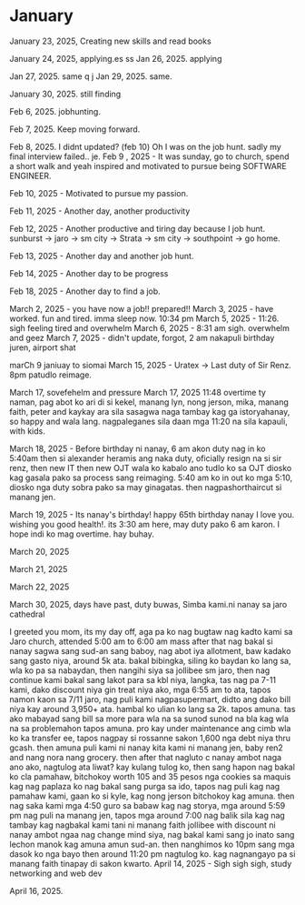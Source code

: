 # January

January 23, 2025, Creating new skills and read books 

January 24, 2025, applying.es
ss
Jan 26, 2025. applying 

Jan 27, 2025. same q
j
Jan 29, 2025. same.

January 30, 2025. still finding

Feb 6, 2025. jobhunting.

Feb 7, 2025. Keep moving forward.

Feb 8, 2025. I didnt updated? (feb 10) Oh I was on the job hunt. sadly my final interview failed..
je.
Feb 9 , 2025 - It was sunday, go to church, spend a short walk and yeah inspired and motivated to pursue being SOFTWARE ENGINEER.

Feb 10, 2025 - Motivated to pursue my passion.

Feb 11, 2025 - Another day, another productivity

Feb 12, 2025 - Another productive and tiring day because I job hunt. sunburst -> jaro -> sm city -> Strata -> sm city -> southpoint -> go home.

Feb 13, 2025 - Another day and another job hunt.

Feb 14, 2025 - Another day to be progress

Feb 18, 2025 - Another day to find a job.

March 2, 2025 - you have now a job!! prepared!!
March 3, 2025 - have worked. fun and tired. imma sleep now. 10:34 pm
March 5, 2025 - 11:26. sigh feeling tired and overwhelm
March 6, 2025 - 8:31 am sigh. overwhelm and geez
March 7, 2025 - didn't update, forgot, 2 am nakapuli birthday juren, airport shat

marCh 9 janiuay to siomai
March 15, 2025 - Uratex -> Last duty of Sir Renz. 8pm patudlo reimage.


March 17, sovefehelm and pressure 
March 17, 2025 11:48 overtime ty naman, pag abot ko ari di si kekel, manang lyn, nong jerson, mika, manang faith, peter and kaykay ara sila sasagwa naga tambay kag ga istoryahanay, so happy and wala lang. nagpaleganes sila daan mga 11:20 na sila kapauli, with kids.

March 18, 2025 - Before birthday ni nanay, 6 am akon duty nag in ko 5:40am then si alexander heramis ang naka duty, oficially resign na si sir renz, then new IT then new OJT wala ko kabalo ano tudlo ko sa OJT diosko kag gasala pako sa process sang reimaging. 5:40 am ko in out ko mga 5:10, diosko nga duty sobra pako sa may ginagatas. then nagpashorthaircut si manang jen.

March 19, 2025 - Its nanay's birthday! happy 65th birthday nanay I love you. wishing you good health!. its 3:30 am here, may duty pako 6 am karon. I hope indi ko mag overtime. hay buhay.

March 20, 2025


March 21, 2025

March 22, 2025

March 30, 2025, days have past, duty buwas, Simba kami.ni nanay sa jaro cathedral

I greeted you mom, its my day off, aga pa ko nag bugtaw nag kadto kami sa Jaro church, attended 5:00 am to 6:00 am mass after that nag bakal si nanay sagwa sang sud-an sang baboy, nag abot iya allotment, baw kadako sang gasto niya, around 5k ata.  bakal bibingka, siling ko baydan ko lang sa, wla ko pa sa nabaydan, then nangihi siya sa jollibee sm jaro, then nag continue kami bakal sang lakot para sa kbl niya, langka,  tas nag pa 7-11 kami, dako discount niya gin treat niya ako, mga 6:55 am to ata, tapos namon kaon sa 7/11 jaro, nag puli kami nagpasupermart, didto ang dako bill niya kay around 3,950+ ata. hambal ko ulian ko lang sa 2k. tapos amuna. tas ako mabayad sang bill sa more para wla na sa sunod sunod na bla kag wla na sa problemahon tapos amuna. pro kay under maintenance ang cimb wla ko ka transfer ee, tapos nagpay si rossanne sakon 1,600 nga debt niya thru gcash. then amuna puli kami ni nanay kita kami ni manang jen, baby ren2 and nang nora nang grocery. then after that nagluto c nanay ambot naga ano ako, nagtulog ata liwat? kay kulang tulog ko, then sang hapon nag bakal ko cla pamahaw, bitchokoy worth 105 and 35 pesos nga cookies sa maquis kag nag paplaza ko nag bakal sang purga sa ido, tapos nag puli kag nag pamahaw kami, gaan ko si kyle, kag nong jerson bitchokoy kag amuna. then nag saka kami mga 4:50 guro sa babaw kag nag storya, mga around 5:59 pm nag puli na manang jen, tapos mga around 7:00 nag balik sila kag nag tambay kag nagbakal kami tani ni manang faith jollibee with discount ni nanay ambot ngaa nag change mind siya, nag bakal kami sang jo inato sang lechon manok kag amuna amun sud-an. then nanghimos ko 10pm sang mga dasok ko nga bayo then around 11:20 pm nagtulog ko. kag nagnangayo pa si manang faith tinapay di sakon kwarto.
April 14, 2025 - Sigh sigh sigh, study networking and web dev


April 16, 2025.
